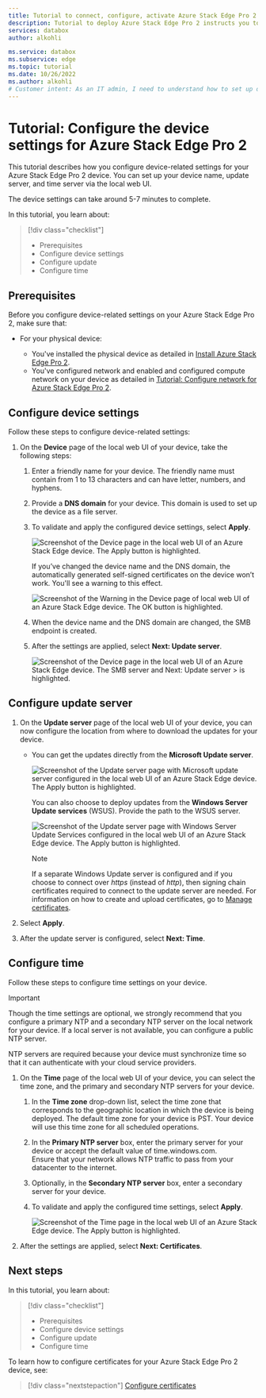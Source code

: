 ```yaml
---
title: Tutorial to connect, configure, activate Azure Stack Edge Pro 2 device 
description: Tutorial to deploy Azure Stack Edge Pro 2 instructs you to configure device settings including device name, update server, and time server via the local web UI
services: databox
author: alkohli

ms.service: databox
ms.subservice: edge
ms.topic: tutorial
ms.date: 10/26/2022
ms.author: alkohli
# Customer intent: As an IT admin, I need to understand how to set up device name, update server and time server via the local web UI of Azure Stack Edge Pro 2 so I can use the device to transfer data to Azure. 
---
```

# Tutorial: Configure the device settings for Azure Stack Edge Pro 2

This tutorial describes how you configure device-related settings for your Azure Stack Edge Pro 2 device. You can set up your device name, update server, and time server via the local web UI.


The device settings can take around 5-7 minutes to complete.

In this tutorial, you learn about:

> [!div class="checklist"]
>
> * Prerequisites
> * Configure device settings
> * Configure update 
> * Configure time

## Prerequisites


Before you configure device-related settings on your Azure Stack Edge Pro 2, make sure that:

* For your physical device:

    - You've installed the physical device as detailed in [Install Azure Stack Edge Pro 2](azure-stack-edge-pro-2-deploy-install.md).
    - You've configured network and enabled and configured compute network on your device as detailed in [Tutorial: Configure network for Azure Stack Edge Pro 2](azure-stack-edge-pro-2-deploy-configure-network-compute-web-proxy.md).


## Configure device settings

Follow these steps to configure device-related settings:

1. On the **Device** page of the local web UI of your device, take the following steps:

    1. Enter a friendly name for your device. The friendly name must contain from 1 to 13 characters and can have letter, numbers, and hyphens.

    2. Provide a **DNS domain** for your device. This domain is used to set up the device as a file server.

    3. To validate and apply the configured device settings, select **Apply**.

        ![Screenshot of the Device page in the local web UI of an Azure Stack Edge device. The Apply button is highlighted.](./media/azure-stack-edge-pro-2-deploy-set-up-device-update-time/device-1.png)

        If you’ve changed the device name and the DNS domain, the automatically generated self-signed certificates on the device won’t work. You'll see a warning to this effect.
    

        ![Screenshot of the Warning in the Device page of local web UI of an Azure Stack Edge device. The OK button is highlighted.](./media/azure-stack-edge-pro-2-deploy-set-up-device-update-time/device-2.png)

    4. When the device name and the DNS domain are changed, the SMB endpoint is created.  

    5. After the settings are applied, select **Next: Update server**.

        ![Screenshot of the Device page in the local web UI of an Azure Stack Edge device. The SMB server and Next: Update server > is highlighted.](./media/azure-stack-edge-pro-2-deploy-set-up-device-update-time/device-3.png)

## Configure update server

1. On the **Update server** page of the local web UI of your device, you can now configure the location from where to download the updates for your device.  

    - You can get the updates directly from the **Microsoft Update server**.

        ![Screenshot of the Update server page with Microsoft update server configured in the local web UI of an Azure Stack Edge device. The Apply button is highlighted.](./media/azure-stack-edge-pro-2-deploy-set-up-device-update-time/update-1.png)

        You can also choose to deploy updates from the **Windows Server Update services** (WSUS). Provide the path to the WSUS server.
        
        ![Screenshot of the Update server page with Windows Server Update Services configured in the local web UI of an Azure Stack Edge device. The Apply button is highlighted.](./media/azure-stack-edge-pro-2-deploy-set-up-device-update-time/update-2.png)

        > [!NOTE] 
        > If a separate Windows Update server is configured and if you choose to connect over *https* (instead of *http*), then signing chain certificates required to connect to the update server are needed. For information on how to create and upload certificates, go to [Manage certificates](azure-stack-edge-gpu-manage-certificates.md). 

2. Select **Apply**.
3. After the update server is configured, select **Next: Time**.
    

## Configure time

Follow these steps to configure time settings on your device. 

> [!IMPORTANT]
> Though the time settings are optional, we strongly recommend that you configure a primary NTP and a secondary NTP server on the local network for your device. If a local server is not available, you can configure a public NTP server.

NTP servers are required because your device must synchronize time so that it can authenticate with your cloud service providers.

1. On the **Time** page of the local web UI of your device, you can select the time zone, and the primary and secondary NTP servers for your device.  
    
    1. In the **Time zone** drop-down list, select the time zone that corresponds to the geographic location in which the device is being deployed.
        The default time zone for your device is PST. Your device will use this time zone for all scheduled operations.

    2. In the **Primary NTP server** box, enter the primary server for your device or accept the default value of time.windows.com.  
        Ensure that your network allows NTP traffic to pass from your datacenter to the internet.

    3. Optionally, in the **Secondary NTP server** box, enter a secondary server for your device.

    4. To validate and apply the configured time settings, select **Apply**.

        ![Screenshot of the Time page in the local web UI of an Azure Stack Edge device. The Apply button is highlighted.](./media/azure-stack-edge-pro-2-deploy-set-up-device-update-time/time-1.png)

2. After the settings are applied, select **Next: Certificates**.


## Next steps

In this tutorial, you learn about:

> [!div class="checklist"]
>
> * Prerequisites
> * Configure device settings
> * Configure update 
> * Configure time

To learn how to configure certificates for your Azure Stack Edge Pro 2 device, see:

> [!div class="nextstepaction"]
> [Configure certificates](./azure-stack-edge-pro-2-deploy-configure-certificates.md)
